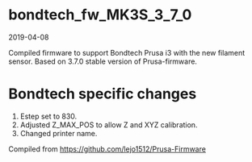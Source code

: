 
# bondtech_fw_MK3S_3_7_0

2019-04-08

Compiled firmware to support Bondtech Prusa i3 with the new filament sensor. 
Based on 3.7.0 stable version of Prusa-firmware.

# Bondtech specific changes
1. Estep set to 830.
2. Adjusted Z_MAX_POS to allow Z and XYZ calibration.
3. Changed printer name.

Compiled from https://github.com/lejo1512/Prusa-Firmware
